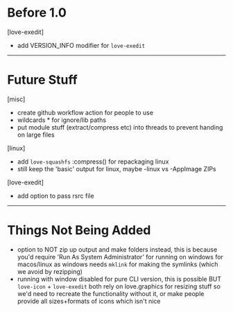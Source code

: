 # Before 1.0
[love-exedit]
- add VERSION_INFO modifier for `love-exedit`


---


# Future Stuff
[misc]
- create github workflow action for people to use
- wildcards * for ignore/lib paths
- put module stuff (extract/compress etc) into threads to prevent handing on large files

[linux]
- add `love-squashfs` :compress() for repackaging linux
- still keep the 'basic' output for linux, maybe -linux vs -AppImage ZIPs

[love-exedit]
- add option to pass rsrc file


---


# Things Not Being Added
- option to NOT zip up output and make folders instead, this is because you'd
  require 'Run As System Administrator' for running on windows for macos/linux
  as windows needs `mklink` for making the symlinks (which we avoid by rezipping)
- running with window disabled for pure CLI version, this is possible BUT
  `love-icon` + `love-exedit` both rely on love.graphics for resizing stuff
  so we'd need to recreate the functionality without it, or make people provide 
  all sizes+formats of icons which isn't nice
  
